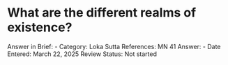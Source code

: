 # What are the different realms of existence?

Answer in Brief: -
 Category: Loka
Sutta References: MN 41
Answer: -
Date Entered: March 22, 2025
Review Status: Not started